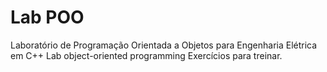 # Lab POO
 Laboratório de Programação Orientada a Objetos para Engenharia Elétrica  em C++
 Lab object-oriented programming
 Exercícios para treinar. 
